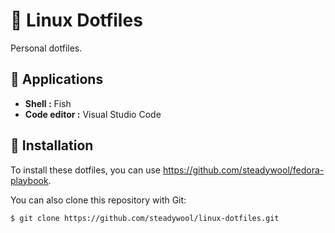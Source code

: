 # 🐧 Linux Dotfiles

Personal dotfiles.

## 🧰 Applications
- **Shell :** Fish
- **Code editor :** Visual Studio Code

## 🚀 Installation
To install these dotfiles, you can use https://github.com/steadywool/fedora-playbook.

You can also clone this repository with Git:
```
$ git clone https://github.com/steadywool/linux-dotfiles.git
```